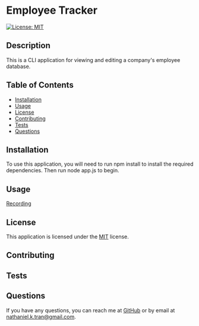 
# Employee Tracker

[![License: MIT](https://img.shields.io/badge/License-MIT-yellow.svg)](https://opensource.org/licenses/MIT)

## Description
This is a CLI application for viewing and editing a company's employee database. 

## Table of Contents
- [Installation](#installation)
- [Usage](#usage)
- [License](#license)
- [Contributing](#contributing)
- [Tests](#tests)
- [Questions](#questions)

## Installation
To use this application, you will need to run npm install to install the required dependencies. Then run node app.js to begin.

## Usage

[Recording](./assets/Recording%202023-09-29%20110537.gif)

## License
This application is licensed under the [MIT](https://opensource.org/licenses/MIT) license.

## Contributing


## Tests


## Questions
If you have any questions, you can reach me at [GitHub](https://github.com/n810tran) or by email at nathaniel.k.tran@gmail.com.
